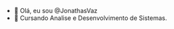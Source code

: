 - 👋 Olá, eu sou @JonathasVaz
- 🌱 Cursando Analise e Desenvolvimento de Sistemas.

<!---
JonathasVaz/JonathasVaz is a ✨ special ✨ repository because its `README.md` (this file) appears on your GitHub profile.
You can click the Preview link to take a look at your changes.
--->
